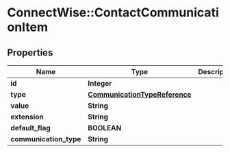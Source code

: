 # ConnectWise::ContactCommunicationItem

## Properties
Name | Type | Description | Notes
------------ | ------------- | ------------- | -------------
**id** | **Integer** |  | [optional] 
**type** | [**CommunicationTypeReference**](CommunicationTypeReference.md) |  | 
**value** | **String** |  | 
**extension** | **String** |  | [optional] 
**default_flag** | **BOOLEAN** |  | [optional] 
**communication_type** | **String** |  | [optional] 


